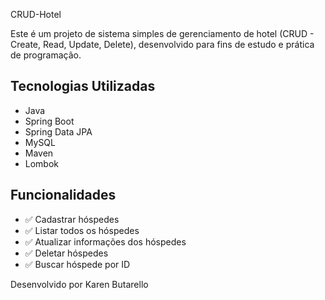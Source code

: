 CRUD-Hotel

Este é um projeto de sistema simples de gerenciamento de hotel (CRUD - Create, Read, Update, Delete), desenvolvido para fins de estudo e prática de programação.

## Tecnologias Utilizadas

  - Java
  - Spring Boot
  - Spring Data JPA
  - MySQL 
  - Maven
  - Lombok

## Funcionalidades

- ✅ Cadastrar hóspedes
- ✅ Listar todos os hóspedes
- ✅ Atualizar informações dos hóspedes
- ✅ Deletar hóspedes
- ✅ Buscar hóspede por ID

Desenvolvido por  Karen Butarello
